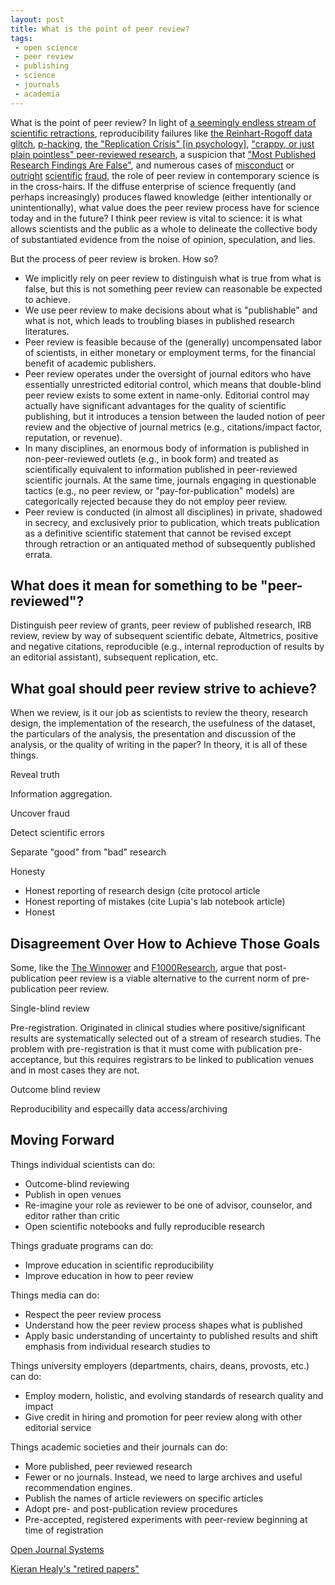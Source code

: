 ```yaml
---
layout: post
title: What is the point of peer review?
tags:
 - open science
 - peer review
 - publishing
 - science
 - journals
 - academia
---
```


What is the point of peer review? In light of [a seemingly endless stream of scientific retractions](http://retractionwatch.com/), reproducibility failures like [the Reinhart-Rogoff data glitch](http://en.wikipedia.org/wiki/Growth_in_a_Time_of_Debt), [p-hacking](http://datacolada.org/), [the "Replication Crisis" [in psychology]](http://chronicle.com/article/Replication-Crisis-in/147301/), ["crappy, or just plain pointless" peer-reviewed research](http://andrewgelman.com/2014/03/06/much-time-spend-criticizing-research-thats-fraudulent-crappy-just-plain-pointless/), a suspicion that ["Most Published Research Findings Are False"](http://www.plosmedicine.org/article/info%3Adoi%2F10.1371%2Fjournal.pmed.0020124), and numerous cases of [misconduct](http://en.wikipedia.org/wiki/Andrew_Wakefield) or [outright](http://www.nytimes.com/2013/04/28/magazine/diederik-stapels-audacious-academic-fraud.html?pagewanted=all) [scientific](http://www.the-scientist.com/?articles.view/articleNo/26647/title/Grad-student-falsified-data/) [fraud](http://en.wikipedia.org/wiki/Marc_Hauser), the role of peer review in contemporary science is in the cross-hairs. If the diffuse enterprise of science frequently (and perhaps increasingly) produces flawed knowledge (either intentionally or unintentionally), what value does the peer review process have for science today and in the future? I think peer review is vital to science: it is what allows scientists and the public as a whole to delineate the collective body of substantiated evidence from the noise of opinion, speculation, and lies.

But the process of peer review is broken. How so?

 - We implicitly rely on peer review to distinguish what is true from what is false, but this is not something peer review can reasonable be expected to achieve. 
 - We use peer review to make decisions about what is "publishable" and what is not, which leads to troubling biases in published research literatures.
 - Peer review is feasible because of the (generally) uncompensated labor of scientists, in either monetary or employment terms, for the financial benefit of academic publishers.
 - Peer review operates under the oversight of journal editors who have essentially unrestricted editorial control, which means that double-blind peer review exists to some extent in name-only. Editorial control may actually have significant advantages for the quality of scientific publishing, but it introduces a tension between the lauded notion of peer review and the objective of journal metrics (e.g., citations/impact factor, reputation, or revenue).
 - In many disciplines, an enormous body of information is published in non-peer-reviewed outlets (e.g., in book form) and treated as scientifically equivalent to information published in peer-reviewed scientific journals. At the same time, journals engaging in questionable tactics (e.g., no peer review, or "pay-for-publication" models) are categorically rejected because they do not employ peer review.
 - Peer review is conducted (in almost all disciplines) in private, shadowed in secrecy, and exclusively prior to publication, which treats publication as a definitive scientific statement that cannot be revised except through retraction or an antiquated method of subsequently published errata.


 
 
## What does it mean for something to be "peer-reviewed"? ##

Distinguish peer review of grants, peer review of published research, IRB review, review by way of subsequent scientific debate, Altmetrics, positive and negative citations, reproducible (e.g., internal reproduction of results by an editorial assistant), subsequent replication, etc.


## What goal should peer review strive to achieve? ##

When we review, is it our job as scientists to review the theory, research design, the implementation of the research, the usefulness of the dataset, the particulars of the analysis, the presentation and discussion of the analysis, or the quality of writing in the paper? In theory, it is all of these things.



Reveal truth

Information aggregation.


Uncover fraud

Detect scientific errors

Separate "good" from "bad" research

Honesty
 - Honest reporting of research design (cite protocol article
 - Honest reporting of mistakes (cite Lupia's lab notebook article)
 - Honest



## Disagreement Over How to Achieve Those Goals ##

Some, like the [The Winnower](https://thewinnower.com/) and [F1000Research](http://f1000research.com/), argue that post-publication peer review is a viable alternative to the current norm of pre-publication peer review.

Single-blind review



Pre-registration.
Originated in clinical studies where positive/significant results are systematically selected out of a stream of research studies.
The problem with pre-registration is that it must come with publication pre-acceptance, but this requires registrars to be linked to publication venues and in most cases they are not.

Outcome blind review


Reproducibility and especailly data access/archiving 


## Moving Forward ##

Things individual scientists can do:
 - Outcome-blind reviewing
 - Publish in open venues
 - Re-imagine your role as reviewer to be one of advisor, counselor, and editor rather than critic
 - Open scientific notebooks and fully reproducible research

Things graduate programs can do:
 - Improve education in scientific reproducibility
 - Improve education in how to peer review
 

 
Things media can do:
 - Respect the peer review process
 - Understand how the peer review process shapes what is published
 - Apply basic understanding of uncertainty to published results and shift emphasis from individual research studies to 

Things university employers (departments, chairs, deans, provosts, etc.) can do:
 - Employ modern, holistic, and evolving standards of research quality and impact
 - Give credit in hiring and promotion for peer review along with other editorial service

Things academic societies and their journals can do:
 - More published, peer reviewed research
 - Fewer or no journals. Instead, we need to large archives and useful recommendation engines.
 - Publish the names of article reviewers on specific articles
 - Adopt pre- and post-publication review procedures
 - Pre-accepted, registered experiments with peer-review beginning at time of registration


 
[Open Journal Systems](https://pkp.sfu.ca/ojs/)

[Kieran Healy's "retired papers"](http://kieranhealy.org/publications/)
